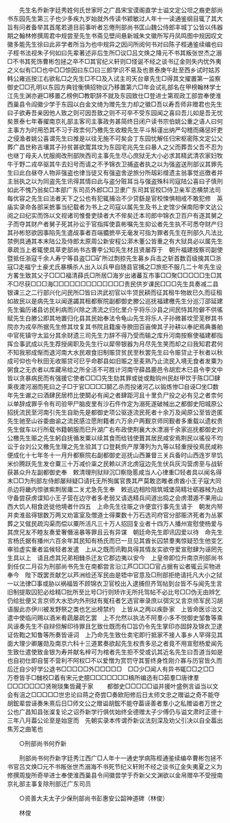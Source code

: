 <!-- { "loadSidebar": true } -->
　　先生名乔新字廷秀姓何氏世家旴之广昌宋宝谟阁直学士谥文定公坦之裔吏部尚书东园先生第三子也少多疾九岁始就外传读书颖敏过人年十一读通鉴纲目辄了其大旨有问者备举其首尾若道目前事听者忘倦刑部尚书匡山魏公侍郎丰城丁公皆以伟器期之翰林修撰周君中规尝至先生书斋见壁间悬新城朱文徽所写丹凤鸣图中规因叹文徽多能先生徐曰此非学者所当为也中规异之因问所阅何书对曰陈子桱通鉴续编也曰子桱书法视朱子何如曰先辈著述非后生所□议□吕文焕之降元不书其叛张世杰之溺□不书其死饰曹彬包拯之卒不□其官纪义轩则□怪诞不经之谈书辽金则失内忧外夷之义似有□□也中□□惊因曰东□曰三郎学识不易及也景泰庚午赴至西乡试时姑苏韩公雍巡按江右欲私□之先生□不□及入试主司天台章先生□得其文擢置第一监察御史□□孔明以东园方典铨衡惧招物议乃移置第六□年会试礼部名在甲榜翰林学士江先生渊亦避□移置乙榜例□教职辞不就及东园致仕□登进士第观政工部尝奉使淮西巢县令阎徽少学于东园以白金文绮为赠先生力却之徽□吾以寿吾师非赠君也先生曰子欲寿吾亲因他人致之则可因吾致之则不可卒不受东园闻之喜曰吾儿如是吾无忧矣景泰七年春擢南京礼部主客司主事政务甚简终日闭户读书宗伯姚公重之语人曰何主事方为时用恐其不习于政柰何乃檄先生收粮先生平斗斛谨出纳严勾稽而痛惩奸吏之侵渔者姚公喜谓先生曰推是以往无施不可矣会丁东园忧解任归宋枢密陈文定公父葬广昌世称吉壤其子孙贫甚欲鬻其坟为东园宅兆先生曰暴人之父而葬吾父吾不忍为也继丁母夫人忧服阕改刑部陜西司主事先生尽心庶狱无大小必求其精武清农家妇牧牛于野二戎卒驱其牛去妇号而请之不予锦衣卫捕盗者执之以为强盗送刑部议其罪先生曰此白昼夺人物非强盗也律当徒又有强盗舍逆旅分所刼彩缯遗主翁事觉巡徼者并主翁执之以为同盗先生讯得其情曰此与盗分赃耳当与强盗殊科司寇陆公喜曰子慎刑如此不愧乃翁矣□本部广东司员外郎□□卫隶广东司其官校□侍卫亲军恣横禁法司每优容之先生曰法者天下之公也有犯辄捕治不少贷繇是官校悚惧相戒不敢犯修　英庙实录命各部采摭事当纪载者为书上之司寇以属先生及书上史馆少保南阳李文达公阅之曰纪实而饰以文视诸司惟誊吏牍者大不侔矣迁本司郎中锦衣卫百户有逐其舅之子而夺其财产者舅子死其孙讼于官指挥使袁彬嘱先生抑讼者先生执不可悉夺财产归其孙彬怒欲因事陷先生遣觇事者百端攟摭卒无毫发可指为罪者先生在刑部久凡法比禁例具通其本末陆公及侍郎太原周公新安程公漷木董公皆重之有大狱具必以属先生章疏当上者辄使具草吏部尚书古曹李公知先生材且贤屡荐于　朝升福建按察司副使暨抵任浙寇千余人寿宁等县盗□□矿所过剽掠先生募乡兵击之斩首数百级擒其□浙寇□走福宁土豪尤氏暴横杀人出入以兵甲自随县官捕之□旅拒不服几二十年先生设方畧生致其父子□□□福清薛氏□所居□海岁出诸蕃互市事□□聚□□□□□生□其不□尽获□□□海□□□□□□□□□□□□□责民供岁课民□□□先生具奏减二县银课三之二行部兴化问民所□皆曰洪武初官以牛贷民耕而征其租牛物故巳久而征租如故民以是病先生以闻遂蠲其租都察院副都御史滕公巡抚福建檄先生分巡汀邵延建先生徧历诸县访民利病而兴除之清流之归化里介乎将乐沙县之间民恃其险僻不供徭赋先生白滕公即其地置归化县其民始奉法令龟山先生将乐人子孙微甚坟茔芜秽其书院亦为戎卒所据先生修其坟复其书院且籍废寺腴田百亩俾其子孙耕以奉祀焉典番舶中官死镇守太监分其余财遗三司先生力辞不得乃受而输之库升河南按察使福建都指挥佥事武成以先生荐授阃职及先生行以犀带银器为月尽先生笑而却之曰我知君君何不知我邪成惭而退河南大水民艰食旧制赈贷贫民至秋罢先生曰令赈贷止于秋者以秋成可仰也今秋田无收赈贷可巳乎命郡县如旧赈之至麦熟乃止流民入境无食者发粟为粥食之无衣者以库藏帛给之所全活不可胜计河南守薛昌鹿邑令胡宏木巳县令李文中皆以贪暴病民而有强援它使者□□□先生劾其罪或徙或黜钩州民赵甲饮于陈□□肆乘夜渡河溺而死曰之子□于官□□□□鬬乙杀而投诸河乙以锻炼惨□自诬□坐□数年先生谳之曰酒肆民居栉比使鬬必有闻之者肆距河且十里负尸投之必有见之者柰何以单辞成罪乎令有司验甲尸脑皮里有沙石仵作定为溺死遂破械出之都御史阳城原公招抚流民至河南引先生自助先是都御史项公驱逐流民死者十余万及闻原公至皆迯匿先生驰至山谷委曲谕之流民感泣愿附籍者六万余户两觐京师同觐者多重载以遗权贵先生僦车以行所载书籍朝服而巳升湖广右布政使荆襄大水漂溺千余家巡抚都御史刘公檄先生赈之先生躬自抚循发粟以续其食而给钱使葺其居民咸安焉荆民以徭役不均讼于台刘公又檄先生理之先生验其丁口登耗赀产厚薄列为九等以轻重授役焉民咸称便成化十七年冬十一月升都察院右副都御史巡抚山西兼督三关兵备时山西连岁旱饥米价腾跃先生发仓粟三十万减价粜之民赖以济北虏寇边先生伏兵灰沟营虏至与战斩获甚众升左副都御史奉　敕清理刑狱辩沉□察隐慝咸当人心律重□轻者具以闻名得末□□为刑部左侍郎屡辩疑□请托无所狥属官畏其严莫敢恣睢者虏酋小王子寇大同杀边将畿内惊骇紫荆居庸二关尤急先生奉　敕巡边相险阻筑城堡简精壮砺器械为战守备尝获虏谍知小王子营在边守者多老弱又请选精兵间道出捣之会虏潜遁不果用山西大饥人相食迯徙他境者什四五　上命先生往赈之许便宜行事先生请于　朝发内帑并卖淮盐得银数万两又劝富室及僧道士得粟数十万石选司府官分部赈济死者为丛冢葬之又僦民疏沟渠而偿以粟所活凡三十万人招回复业者十四万人播州宣慰使杨爱与其庶兄友不睦友奏爱奢僭滛暴等罪且云有异谋　朝廷命先生即讯囚爱以待　命先生言杨氏据有播州六百余年其民知有杨氏而巳一旦见其酋长囚禁羣夷惊疑恐生他变乞审验虚实重者监候轻者发遣　上从之既而讯鞫具得其情友实欲夺爱宣慰肆为诬罔先生具以上　请且虑其兄弟相雠杀迁友它郡边夷以安今　上皇帝即位升南京刑部尚书到任仅二月召为刑部尚书先生在南都尝言沿江芦□□□□官占据有讼者辄云买物进奉今　陛下既罢贡献乞以芦洲给还军民由是牾中官意及□刑部拒绝请托凡大小之狱一以法律□事或胁以祸福皆不顾锦衣卫官校出入逮捕但齐驾帖到台皆不与闻先生言旧制提取囚犯必给精□批所至比号□行则矫诈无所托驾帖不必比号□□伪无由辨乞仍给批便又言京师大水恐内外刑狱有冤枉者乞选官审录庶以弭灾又言京师军民习胡语服此亦伊川被发野祭之类也乞出榜禁约　上皆从之两以疾卧家　上皆命医诊治又遣中使临问赐以酒米肴蔬屡疏乞罢　上不允然以执法不阿羣小多不悦御史邹鲁等乘风诬奏先生不自辩但解印待罪且乞致仕既而有□旨仍令先生掌印亦固辞及锦衣卫逮证佐鞫之知鲁等所奏皆诬词　上乃命先生致仕卖宅即行抵家不接人事乡人罕得见其面大理少卿屠勋及南京六科十三道累奏欲起先生权贵多忌之者竟不用宣慰杨爱闻先生致仕遣使致金银为寿并献名梓可为棺者先生拒不受或讥其近名先生曰吾道当如是也自初仕即自誓不营利不阿权□不以爱憎为赏罚守其誓终身性刚介寡与历官皆久而后迁自少好学公退书□□□□□外□□□□□　□□少□闻人有异书辄□□之□□　万卷皆手□雠校□着有宋元史臆□□□□□□□槁所编选有□茹羣□唐律羣□□□□□□□贤琬琰集皆藏于家 
　　都御史□□□□□谥并援叶盛例言谥当以文会有沮之□□□□□世忠论曰蒋之奇尝□奏欧阳修后日太师文忠之赠谥之奇不能夺胡鋐辈尝诬奏朱熹后日□师文公之赠谥胡鋐不能夺葢诬善者羣小之私赠谥者万世之公也广昌知县张澯复论之诏乔新学行俱优始终全德赠太子少傅仍与谥文肃时正德十三年八月葢公论至是始窆而　先朝实录本传谓乔新议法刻深及劝父引决以自全葢出焦芳之曲笔也 

　　○刑部尚书何乔新 

　　刑部尚书何乔新字廷秀江西广□人年十一通史学病陈桱通鉴续编卒曹彬包拯不书官吕文焕□元不书叛张世杰溺海不书死节纪义轩附不经之谈书辽金失夷夏之义为修撰周旋所奇举进士奉使淮西巢县令间徽尝学于乔新父文渊欲以金帛赠卒不受授南京礼部主事复除刑部迁广东司员 

　　○资善大夫太子少保刑部尚书彭惠安公韶神道碑（林俊） 

　　林俊 

